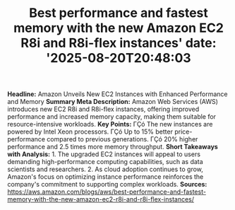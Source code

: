 ﻿---
title: "Best performance and fastest memory with the new Amazon EC2 R8i and R8i-flex instances'
date: '2025-08-20T20:48:03"
category: "Markets"
summary: ""
slug: "best performance and fastest memory with the new amazon ec2 "
source_urls:
  - "https://aws.amazon.com/blogs/aws/best-performance-and-fastest-memory-with-the-new-amazon-ec2-r8i-and-r8i-flex-instances/"
seo:
  title: "Best performance and fastest memory with the new Amazon EC2 R8i and R8i-flex instances | Hash n Hedge'
  description: '"
  keywords: ["news", "markets", "brief"]
---
**Headline:** Amazon Unveils New EC2 Instances with Enhanced Performance and Memory  **Summary Meta Description:** Amazon Web Services (AWS) introduces new EC2 R8i and R8i-flex instances, offering improved performance and increased memory capacity, making them suitable for resource-intensive workloads.  **Key Points:**  ΓÇó The new instances are powered by Intel Xeon processors. ΓÇó Up to 15% better price-performance compared to previous generations. ΓÇó 20% higher performance and 2.5 times more memory throughput.  **Short Takeaways with Analysis:**  1. The upgraded EC2 instances will appeal to users demanding high-performance computing capabilities, such as data scientists and researchers. 2. As cloud adoption continues to grow, Amazon's focus on optimizing instance performance reinforces the company's commitment to supporting complex workloads.  **Sources:** https://aws.amazon.com/blogs/aws/best-performance-and-fastest-memory-with-the-new-amazon-ec2-r8i-and-r8i-flex-instances/ 
